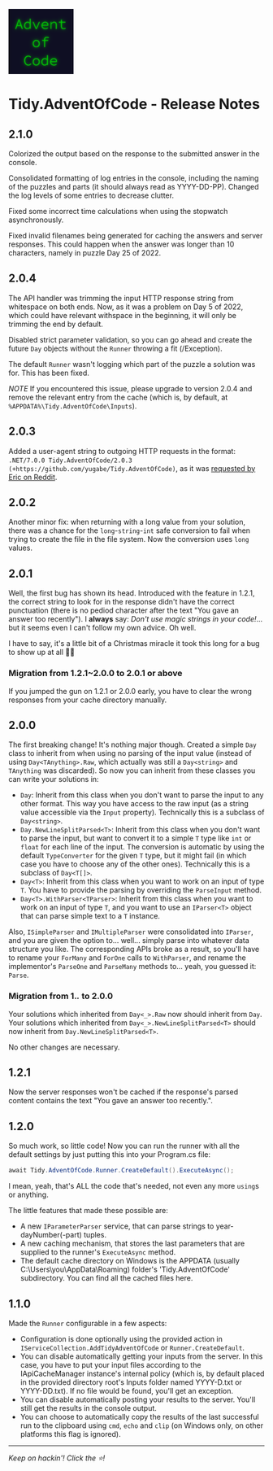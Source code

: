 ![Advent of Code logo](icon.png)

# Tidy.AdventOfCode - Release Notes

## 2.1.0

Colorized the output based on the response to the submitted answer in the console.

Consolidated formatting of log entries in the console, including the naming of the puzzles and parts (it should always read as YYYY-DD-PP). Changed the log levels of some entries to decrease clutter.

Fixed some incorrect time calculations when using the stopwatch asynchronously.

Fixed invalid filenames being generated for caching the answers and server responses. This could happen when the answer was longer than 10 characters, namely in puzzle Day 25 of 2022.

## 2.0.4

The API handler was trimming the input HTTP response string from whitespace on both ends. Now, as it was a problem on Day 5 of 2022, which could have relevant withspace in the beginning, it will only be trimming the end by default.

Disabled strict parameter validation, so you can go ahead and create the future `Day` objects without the `Runner` throwing a fit (/Exception).

The default `Runner` wasn't logging which part of the puzzle a solution was for. This has been fixed.

*NOTE* If you encountered this issue, please upgrade to version 2.0.4 and remove the relevant entry from the cache (which is, by default, at `%APPDATA%\Tidy.AdventOfCode\Inputs`).

## 2.0.3

Added a user-agent string to outgoing HTTP requests in the format: `.NET/7.0.0 Tidy.AdventOfCode/2.0.3 (+https://github.com/yugabe/Tidy.AdventOfCode)`, as it was [requested by Eric on Reddit](https://www.reddit.com/r/adventofcode/comments/z9dhtd/).

## 2.0.2

Another minor fix: when returning with a long value from your solution, there was a chance for the `long`-`string`-`int` safe conversion to fail when trying to create the file in the file system. Now the conversion uses `long` values.

## 2.0.1

Well, the first bug has shown its head. Introduced with the feature in 1.2.1, the correct string to look for in the response didn't have the correct punctuation (there is no pediod character after the text "You gave an answer too recently"). I **always** say: *Don't use magic strings in your code!*... but it seems even I can't follow my own advice. Oh well. 

I have to say, it's a little bit of a Christmas miracle it took this long for a bug to show up at all 🐱‍👤

### Migration from 1.2.1~2.0.0 to 2.0.1 or above
If you jumped the gun on 1.2.1 or 2.0.0 early, you have to clear the wrong responses from your cache directory manually.

## 2.0.0

The first breaking change! It's nothing major though. Created a simple `Day` class to inherit from when using no parsing of the input value (instead of using `Day<TAnything>.Raw`, which actually was still a `Day<string>` and `TAnything` was discarded). So now you can inherit from these classes you can write your solutions in:
- `Day`: Inherit from this class when you don't want to parse the input to any other format. This way you have access to the raw input (as a string value accessible via the `Input` property). Technically this is a subclass of `Day<string>`.
- `Day.NewLineSplitParsed<T>`: Inherit from this class when you don't want to parse the input, but want to convert it to a simple `T` type like `int` or `float` for each line of the input. The conversion is automatic by using the default `TypeConverter` for the given `T` type, but it might fail (in which case you have to choose any of the other ones). Technically this is a subclass of `Day<T[]>`.
- `Day<T>`: Inherit from this class when you want to work on an input of type `T`. You have to provide the parsing by overriding the `ParseInput` method.
- `Day<T>.WithParser<TParser>`: Inherit from this class when you want to work on an input of type `T`, and you want to use an `IParser<T>` object that can parse simple text to a `T` instance.

Also, `ISimpleParser` and `IMultipleParser` were consolidated into `IParser`, and you are given the option to... well... simply parse into whatever data structure you like. The corresponding APIs broke as a result, so you'll have to rename your `ForMany` and `ForOne` calls to `WithParser`, and rename the implementor's `ParseOne` and `ParseMany` methods to... yeah, you guessed it: `Parse`.

### Migration from 1._._ to 2.0.0

Your solutions which inherited from `Day<_>.Raw` now should inherit from `Day`. Your solutions which inherited from `Day<_>.NewLineSplitParsed<T>` should now inherit from `Day.NewLineSplitParsed<T>`. 

No other changes are necessary.

## 1.2.1

Now the server responses won't be cached if the response's parsed content contains the text "You gave an answer too recently.".

## 1.2.0

So much work, so little code! Now you can run the runner with all the default settings by just putting this into your Program.cs file:

``` C#
await Tidy.AdventOfCode.Runner.CreateDefault().ExecuteAsync();
```

I mean, yeah, that's ALL the code that's needed, not even any more `using`s or anything.

The little features that made these possible are:
- A new `IParameterParser` service, that can parse strings to year-dayNumber(-part) tuples.
- A new caching mechanism, that stores the last parameters that are supplied to the runner's `ExecuteAsync` method.
- The default cache directory on Windows is the APPDATA (usually C:\Users\you\AppData\Roaming) folder's 'Tidy.AdventOfCode' subdirectory. You can find all the cached files here.

## 1.1.0

Made the `Runner` configurable in a few aspects:
- Configuration is done optionally using the provided action in `IServiceCollection.AddTidyAdventOfCode` or `Runner.CreateDefault`.
- You can disable automatically getting your inputs from the server. In this case, you have to put your input files according to the IApiCacheManager instance's internal policy (which is, by default placed in the provided directory root's Inputs folder named YYYY-D.txt or YYYY-DD.txt). If no file would be found, you'll get an exception.
- You can disable automatically posting your results to the server. You'll still get the results in the console output.
- You can choose to automatically copy the results of the last successful run to the clipboard using `cmd`, `echo` and `clip` (on Windows only, on other platforms this flag is ignored).

----

*Keep on hackin'! Click the ⭐!*